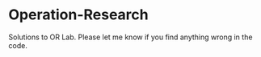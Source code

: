 # Operation-Research
Solutions to OR Lab.
Please let me know if you find anything wrong in the code.

